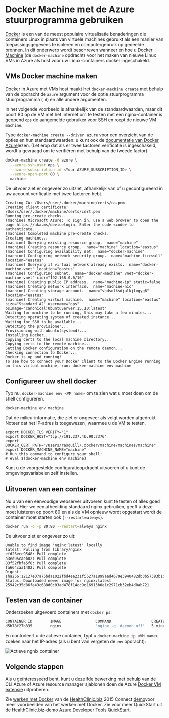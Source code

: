 <properties
    pageTitle="Docker hosts in Azure Docker machine maken | Microsoft Azure"
    description="Beschrijving van het gebruik van de computer voor het maken van docker hosts in Azure Docker."
    services="virtual-machines-linux"
    documentationCenter=""
    authors="squillace"
    manager="timlt"
    editor="tysonn"/>

<tags
    ms.service="virtual-machines-linux"
    ms.devlang="multiple"
    ms.topic="article"
    ms.tgt_pltfrm="vm-linux"
    ms.workload="infrastructure-services"
    ms.date="07/22/2016"
    ms.author="rasquill"/>

# <a name="use-docker-machine-with-the-azure-driver"></a>Docker Machine met de Azure stuurprogramma gebruiken

[Docker](https://www.docker.com/) is een van de meest populaire virtualisatie benaderingen die containers Linux in plaats van virtuele machines gebruikt als een manier van toepassingsgegevens te isoleren en computergebruik op gedeelde bronnen. In dit onderwerp wordt beschreven wanneer en hoe u [Docker Machine](https://docs.docker.com/machine/) (de `docker-machine` opdracht) voor het maken van nieuwe Linux VMs in Azure als host voor uw Linux-containers docker ingeschakeld.


## <a name="create-vms-with-docker-machine"></a>VMs Docker machine maken

Docker in Azure met VMs host maakt het `docker-machine create` met behulp van de opdracht de `azure` argument voor de optie stuurprogramma stuurprogramma (`-d`) en alle andere argumenten. 

In het volgende voorbeeld is afhankelijk van de standaardwaarden, maar dit poort 80 op de VM met het internet om te testen met een nginx-container is geopend `ops` de aangemelde gebruiker voor SSH en roept de nieuwe VM `machine`. 

Type `docker-machine create --driver azure` voor een overzicht van de opties en hun standaardwaarden. u kunt ook de [documentatie van Docker Azure](https://docs.docker.com/machine/drivers/azure/)lezen. (Let erop dat als er twee factoren verificatie is ingeschakeld, wordt u gevraagd om te verifiëren met behulp van de tweede factor)

```bash
docker-machine create -d azure \
  --azure-ssh-user ops \
  --azure-subscription-id <Your AZURE_SUBSCRIPTION_ID> \
  --azure-open-port 80 \
  machine
```

De uitvoer ziet er ongeveer zo uitziet, afhankelijk van of u geconfigureerd in uw account verificatie met twee factoren hebt.

```
Creating CA: /Users/user/.docker/machine/certs/ca.pem
Creating client certificate: /Users/user/.docker/machine/certs/cert.pem
Running pre-create checks...
(machine) Microsoft Azure: To sign in, use a web browser to open the page https://aka.ms/devicelogin. Enter the code <code> to authenticate.
(machine) Completed machine pre-create checks.
Creating machine...
(machine) Querying existing resource group.  name="machine"
(machine) Creating resource group.  name="machine" location="eastus"
(machine) Configuring availability set.  name="docker-machine"
(machine) Configuring network security group.  name="machine-firewall" location="eastus"
(machine) Querying if virtual network already exists.  name="docker-machine-vnet" location="eastus"
(machine) Configuring subnet.  name="docker-machine" vnet="docker-machine-vnet" cidr="192.168.0.0/16"
(machine) Creating public IP address.  name="machine-ip" static=false
(machine) Creating network interface.  name="machine-nic"
(machine) Creating storage account.  name="vhdsolksdjalkjlmgyg6" location="eastus"
(machine) Creating virtual machine.  name="machine" location="eastus" size="Standard_A2" username="ops" osImage="canonical:UbuntuServer:15.10:latest"
Waiting for machine to be running, this may take a few minutes...
Detecting operating system of created instance...
Waiting for SSH to be available...
Detecting the provisioner...
Provisioning with ubuntu(systemd)...
Installing Docker...
Copying certs to the local machine directory...
Copying certs to the remote machine...
Setting Docker configuration on the remote daemon...
Checking connection to Docker...
Docker is up and running!
To see how to connect your Docker Client to the Docker Engine running on this virtual machine, run: docker-machine env machine
```

## <a name="configure-your-docker-shell"></a>Configureer uw shell docker

Typ nu, `docker-machine env <VM name>` om te zien wat u moet doen om de shell configureren. 

```bash
docker-machine env machine
```

Dat de milieu-informatie, die ziet er ongeveer als volgt worden afgedrukt. Noteer dat het IP-adres is toegewezen, waarmee u de VM te testen.

```
export DOCKER_TLS_VERIFY="1"
export DOCKER_HOST="tcp://191.237.46.90:2376"
export DOCKER_CERT_PATH="/Users/rasquill/.docker/machine/machines/machine"
export DOCKER_MACHINE_NAME="machine"
# Run this command to configure your shell:
# eval $(docker-machine env machine)
```

Kunt u de voorgestelde configuratieopdracht uitvoeren of u kunt de omgevingsvariabelen zelf instellen. 

## <a name="run-a-container"></a>Uitvoeren van een container

Nu u van een eenvoudige webserver uitvoeren kunt te testen of alles goed werkt. Hier we een afbeelding standaard nginx gebruiken, geeft u deze moet luisteren op poort 80 en als de VM opnieuw wordt opgestart wordt de container moet starten ook (`--restart=always`). 

```bash
docker run -d -p 80:80 --restart=always nginx
```

De uitvoer ziet er ongeveer zo uit:

```
Unable to find image 'nginx:latest' locally
latest: Pulling from library/nginx
efd26ecc9548: Pull complete
a3ed95caeb02: Pull complete
83f52fbfa5f8: Pull complete
fa664caa1402: Pull complete
Digest: sha256:12127e07a75bda1022fbd4ea231f5527a1899aad4679e3940482db3b57383b1d
Status: Downloaded newer image for nginx:latest
25942c35d86fe43c688d0c03ad478f14cc9c16913b0e1c2971cb32eb4d0ab721
```

## <a name="test-the-container"></a>Testen van de container

Onderzoeken uitgevoerd containers met `docker ps`:

```bash
CONTAINER ID        IMAGE               COMMAND                  CREATED             STATUS              PORTS                         NAMES
d5b78f27b335        nginx               "nginx -g 'daemon off"   5 minutes ago       Up 5 minutes        0.0.0.0:80->80/tcp, 443/tcp   goofy_mahavira
```

En controleert u de actieve container, typt u `docker-machine ip <VM name>` zoeken naar het IP-adres (als u bent van vergeten de `env` opdracht):

![Actieve ngnix container](./media/virtual-machines-linux-docker-machine/nginxsuccess.png)

## <a name="next-steps"></a>Volgende stappen

Als u geïnteresseerd bent, kunt u dezelfde bewerking met behulp van de CLI Azure of Azure resource manager sjablonen doen de Azure [Docker VM extensie](virtual-machines-linux-dockerextension.md) uitproberen. 

Zie [werken met Docker](https://github.com/Microsoft/HealthClinic.biz/wiki/Working-with-Docker) van de [HealthClinic.biz](https://github.com/Microsoft/HealthClinic.biz) 2015 Connect [demo](https://blogs.msdn.microsoft.com/visualstudio/2015/12/08/connectdemos-2015-healthclinic-biz/)voor meer voorbeelden van het werken met Docker. Zie voor meer QuickStart uit de HealthClinic.biz-demo [Azure Developer Tools QuickStart](https://github.com/Microsoft/HealthClinic.biz/wiki/Azure-Developer-Tools-Quickstarts).


